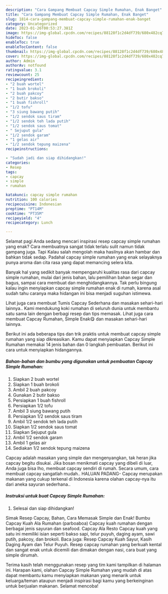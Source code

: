 ```yaml
---
description: "Cara Gampang Membuat Capcay Simple Rumahan, Enak Banget"
title: "Cara Gampang Membuat Capcay Simple Rumahan, Enak Banget"
slug: 1814-cara-gampang-membuat-capcay-simple-rumahan-enak-banget
category: Uncategorized
date: 2023-01-26T00:53:27.381Z
image: https://img-global.cpcdn.com/recipes/88128f1c2d4df739/680x482cq70/capcay-simple-rumahan-foto-resep-utama.jpg
hideToc: false
enableToc: true
enableTocContent: false
thumbnail: https://img-global.cpcdn.com/recipes/88128f1c2d4df739/680x482cq70/capcay-simple-rumahan-foto-resep-utama.jpg
cover: https://img-global.cpcdn.com/recipes/88128f1c2d4df739/680x482cq70/capcay-simple-rumahan-foto-resep-utama.jpg
author: Admin
authorAv: notfound
ratingvalue: 3.1
reviewcount: 25
recipeingredient:
- "2 buah wortel"
- "1 buah brokoli"
- "2 buah pakcoy"
- "2 butir bakso"
- "1 buah fishroll"
- "1/2 tofu"
- "3 siung bawang putih"
- "1/2 sendok saus tiram"
- "1/2 sendok teh lada putih"
- "1/2 sendok saus tomat"
- " Sejuput gula"
- "1/2 sendok garam"
- "1 gelas air"
- "1/2 sendok tepung maizena"
recipeinstructions:

- "Sudah jadi dan siap dihidangkan!"
categories:
- Resep
tags:
- capcay
- simple
- rumahan

katakunci: capcay simple rumahan 
nutrition: 100 calories
recipecuisine: Indonesian
preptime: "PT14M"
cooktime: "PT35M"
recipeyield: "4"
recipecategory: Lunch

---
```



Selamat pagi Anda sedang mencari inspirasi resep capcay simple rumahan yang enak? Cara membuatnya sangat tidak terlalu sulit namun tidak gampang juga. Tapi Kalau salah mengolah maka hasilnya akan hambar dan bahkan tidak sedap. Padahal capcay simple rumahan yang enak selayaknya punya aroma dan cita rasa yang dapat memancing selera kita.


Banyak hal yang sedikit banyak mempengaruhi kualitas rasa dari capcay simple rumahan, mulai dari jenis bahan, lalu pemilihan bahan segar dan bagus, sampai cara membuat dan menghidangkannya. Tak perlu bingung kalau ingin menyiapkan capcay simple rumahan enak di rumah, karena asal sudah tahu caranya maka hidangan ini bisa menjadi suguhan istimewa.

Lihat juga cara membuat Tumis Capcay Sederhana dan masakan sehari-hari lainnya.. Kami mendukung koki rumahan di seluruh dunia untuk membantu satu sama lain dengan berbagi resep dan tips memasak. Lihat juga cara membuat Capcay Rumahan, Simple Enak😋 dan masakan sehari-hari lainnya.


Berikut ini ada beberapa tips dan trik praktis untuk membuat capcay simple rumahan yang siap dikreasikan. Kamu dapat menyiapkan Capcay Simple Rumahan memakai 14 jenis bahan dan 0 langkah pembuatan. Berikut ini cara untuk menyiapkan hidangannya.

<!--inarticleads1-->

##### Bahan-bahan dan bumbu yang digunakan untuk pembuatan Capcay Simple Rumahan:

1. Siapkan 2 buah wortel
1. Siapkan 1 buah brokoli
1. Ambil 2 buah pakcoy
1. Gunakan 2 butir bakso
1. Persiapkan 1 buah fishroll
1. Persiapkan 1/2 tofu
1. Ambil 3 siung bawang putih
1. Persiapkan 1/2 sendok saus tiram
1. Ambil 1/2 sendok teh lada putih
1. Siapkan 1/2 sendok saus tomat
1. Siapkan  Sejuput gula
1. Ambil 1/2 sendok garam
1. Ambil 1 gelas air
1. Sediakan 1/2 sendok tepung maizena


Capcay adalah masakan yang simple dan mengenyangkan, tak heran jika capcay begitu disukai. Jika bosan menikmati capcay yang dibeli di luar, Anda juga bisa lho, membuat capcay sendiri di rumah. Secara umum, cara membuat capcay sangatlah mudah.. HALUAN PADANG- Capcay merupakan makanan yang cukup terkenal di Indonesia karena olahan capcay-nya itu dari aneka sayuran sederhana.. 

<!--inarticleads2-->

##### Instruksi untuk buat Capcay Simple Rumahan:


1. Selesai dan siap dihidangkan!

Simak Resep Capcay, Bahan, Cara Memasak Simple dan Enak! Bumbu Capcay Kuah Ala Rumahan (parboaboa) Capcay kuah rumahan dengan berbagai jenis sayuran dan seafood. Capcay Ala Resto Capcay kuah yang satu ini memiliki isian seperti bakso sapi, telur puyuh, daging ayam, sawi putih, pakcoy, dan brokoli. Baca juga: Resep Capcay Kuah Sayur, Kasih Daging Ayam dan Telur Puyuh. Resep capcay rumahan yang berkuah kental dan sangat enak untuk dicemili dan dimakan dengan nasi, cara buat yang simple dirumah. 

Terima kasih telah menggunakan resep yang tim kami tampilkan di halaman ini. Harapan kami, olahan Capcay Simple Rumahan yang mudah di atas dapat membantu kamu menyiapkan makanan yang menarik untuk keluarga/teman ataupun menjadi inspirasi bagi kamu yang berkeinginan untuk berjualan makanan. Selamat mencoba!
